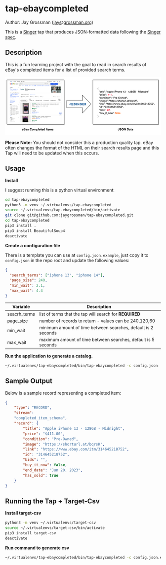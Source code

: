 # tap-ebaycompleted

Author: Jay Grossman (jay@grossman.org)

This is a [Singer](http://singer.io) tap that produces JSON-formatted data following the [Singer spec](https://github.com/singer-io/getting-started/blob/master/SPEC.md).

## Description

This is a fun learning project with the goal to read in search results of eBay's completed items for a list of provided search terms. 

![tap-ebaycompleted](docs/tap-ebaycompleted_dataflow.png)

**Please Note:** You should not consider this a production quality tap. eBay often changes the format of the HTML on their search results page and this Tap will need to be updated when this occurs. 

## Usage

**Install**

I suggest running this is a python virtual environment:

```bash
cd tap-ebaycompleted
python3 -m venv ~/.virtualenvs/tap-ebaycompleted
source ~/.virtualenvs/tap-ebaycompleted/bin/activate
git clone git@github.com:jaygrossman/tap-ebaycompleted.git
cd tap-ebaycompleted
pip3 install .
pip3 install BeautifulSoup4
deactivate
```

**Create a configuration file**

There is a template you can use at `config.json.example`, just copy it to `config.json` in the repo root and update the following values:
```json
{
  "search_terms": ["iphone 13", "iphone 14"],
  "page_size": 240,
  "min_wait": 2.1,
  "max_wait": 4.4
}
```

| Variable | Description |
| ----------- | ----------- |
| seacrh_terms | list of terms that the tap will search for **REQUIRED** |
| page_size | number of records to return - values can be 240,120,60 |
| min_wait | minimum amount of time between searches, default is 2 seconds |
| max_wait | maximum amount of time between searches, default is 5 seconds |

**Run the application to generate a catalog.**
```bash
~/.virtualenvs/tap-ebaycompleted/bin/tap-ebaycompleted -c config.json
```


## Sample Output
Below is a sample record representing a completed item:
```json
{
    "type": "RECORD", 
    "stream": 
    "completed_item_schema", 
    "record": {
        "title": "Apple iPhone 13 - 128GB - Midnight", 
        "price": "$411.00", 
        "condition": "Pre-Owned", 
        "image": "https://shorturl.at/bqrsK", 
        "link": "https://www.ebay.com/itm/314645218752", 
        "id": "314645218752", 
        "bids": "", 
        "buy_it_now": false, 
        "end_date": "Jun 20, 2023", 
        "has_sold": true
    }
}
```

## Running the Tap + Target-Csv

**Install target-csv**
```bash
python3 -m venv ~/.virtualenvs/target-csv
source ~/.virtualenvs/target-csv/bin/activate
pip3 install target-csv
deactivate
```

**Run command to generate csv**

```bash
~/.virtualenvs/tap-ebaycompleted/bin/tap-ebaycompleted -c config.json.example | ~/.virtualenvs/target-csv/bin/target-csv 
```
